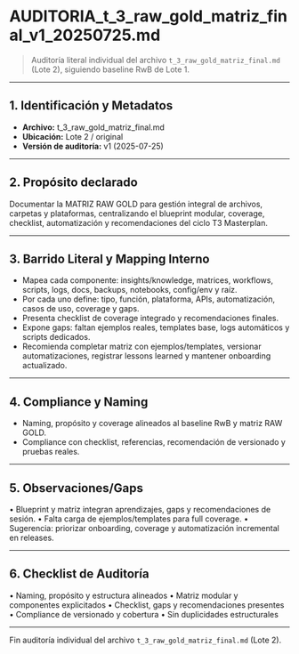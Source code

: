 # AUDITORIA_t_3_raw_gold_matriz_final_v1_20250725.md

> Auditoría literal individual del archivo `t_3_raw_gold_matriz_final.md` (Lote 2), siguiendo baseline RwB de Lote 1.

---

## 1. Identificación y Metadatos
- **Archivo:** t_3_raw_gold_matriz_final.md
- **Ubicación:** Lote 2 / original
- **Versión de auditoría:** v1 (2025-07-25)

---

## 2. Propósito declarado
Documentar la MATRIZ RAW GOLD para gestión integral de archivos, carpetas y plataformas, centralizando el blueprint modular, coverage, checklist, automatización y recomendaciones del ciclo T3 Masterplan.

---

## 3. Barrido Literal y Mapping Interno
- Mapea cada componente: insights/knowledge, matrices, workflows, scripts, logs, docs, backups, notebooks, config/env y raíz.
- Por cada uno define: tipo, función, plataforma, APIs, automatización, casos de uso, coverage y gaps.
- Presenta checklist de coverage integrado y recomendaciones finales.
- Expone gaps: faltan ejemplos reales, templates base, logs automáticos y scripts dedicados.
- Recomienda completar matriz con ejemplos/templates, versionar automatizaciones, registrar lessons learned y mantener onboarding actualizado.

---

## 4. Compliance y Naming
- Naming, propósito y coverage alineados al baseline RwB y matriz RAW GOLD.
- Compliance con checklist, referencias, recomendación de versionado y pruebas reales.

---

## 5. Observaciones/Gaps
• Blueprint y matriz integran aprendizajes, gaps y recomendaciones de sesión.
• Falta carga de ejemplos/templates para full coverage.
• Sugerencia: priorizar onboarding, coverage y automatización incremental en releases.

---

## 6. Checklist de Auditoría
• Naming, propósito y estructura alineados
• Matriz modular y componentes explicitados
• Checklist, gaps y recomendaciones presentes
• Compliance de versionado y cobertura
• Sin duplicidades estructurales

---

Fin auditoría individual del archivo `t_3_raw_gold_matriz_final.md` (Lote 2).

